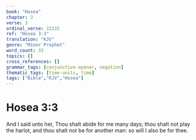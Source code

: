 ```yaml
---
book: "Hosea"
chapter: 3
verse: 3
ordinal_verse: 22132
ref: "Hosea 3:3"
translation: "KJV"
genre: "Minor Prophet"
word_count: 33
topics: []
cross_references: []
grammar_tags: [conjunctive-opener, negation]
thematic_tags: [time-units, time]
tags: ["Bible","KJV","Hosea"]
---
```


# Hosea 3:3

And I said unto her, Thou shalt abide for me many days; thou shalt not play the harlot, and thou shalt not be for another man: so will I also be for thee.
